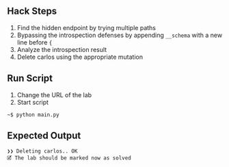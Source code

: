## Hack Steps

1. Find the hidden endpoint by trying multiple paths
2. Bypassing the introspection defenses by appending `__schema` with a new line before `{`
3. Analyze the introspection result
4. Delete carlos using the appropriate mutation

## Run Script

1. Change the URL of the lab
2. Start script

```
~$ python main.py
```

## Expected Output

```
❯❯ Deleting carlos.. OK
🗹 The lab should be marked now as solved
```

